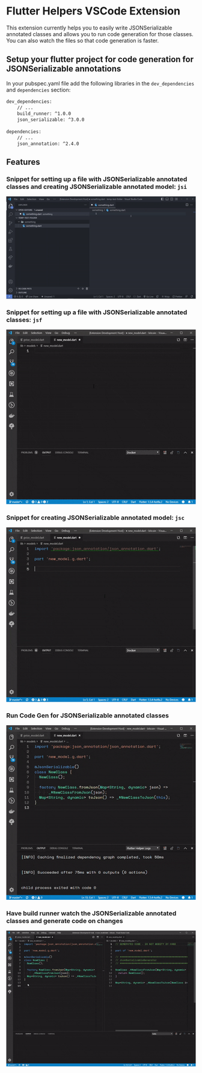 # Flutter Helpers VSCode Extension

This extension currently helps you to easily write JSONSerializable annotated classes and allows you to run code generation for those classes. You can also watch the files so that code generation is faster.

## Setup your flutter project for code generation for JSONSerializable annotations

In your pubspec.yaml file add the following libraries in the `dev_dependencies` and `dependencies` section:

```
dev_dependencies:
    // ...
    build_runner: ^1.0.0
    json_serializable: ^3.0.0

dependencies:
    // ...
    json_annotation: ^2.4.0
```

## Features

### Snippet for setting up a file with JSONSerializable annotated classes and creating JSONSerializable annotated model: `jsi`

![jsi](media/jsi.gif)

### Snippet for setting up a file with JSONSerializable annotated classes: `jsf`

![jsf](media/jsf.gif)

### Snippet for creating JSONSerializable annotated model: `jsc`

![jsc](media/jsc.gif)

### Run Code Gen for JSONSerializable annotated classes

![code gen](media/build.gif)

### Have build runner watch the JSONSerializable annotated classes and generate code on changes

![code gen & watch](media/watch.gif)
